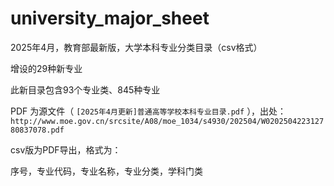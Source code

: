 # university_major_sheet

2025年4月，教育部最新版，大学本科专业分类目录（csv格式）

增设的29种新专业

此新目录包含93个专业类、845种专业



PDF 为源文件（ `[2025年4月更新]普通高等学校本科专业目录.pdf` ），出处：`http://www.moe.gov.cn/srcsite/A08/moe_1034/s4930/202504/W020250422312780837078.pdf`



csv版为PDF导出，格式为：

序号，专业代码，专业名称，专业分类，学科门类
